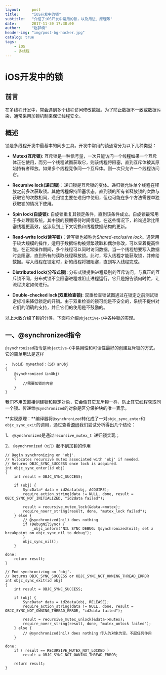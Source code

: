 ```yaml
---
layout:     post
title:      "iOS开发中的锁"
subtitle:   "介绍了iOS开发中常用的锁，以及用法、原理等"
date:       2017-11-30 17:38:00
author:     "赵梦楠"
header-img: "img/post-bg-hacker.jpg"
catalog: true
tags:
    - iOS
    - 多线程
---
```



# iOS开发中的锁

## 前言
在多线程开发中，常会遇到多个线程访问修改数据。为了防止数据不一致或数据污染，通常采用加锁机制来保证线程安全。

## 概述
锁是多线程开发中最基本的同步工具。开发中常用的锁通常分为以下几种类型：

- **Mutex(互斥锁)**: 互斥锁是一种信号量，一次只能访问一个线程如果一个互斥体正在使用，而另一个线程试图获取它，则该线程将阻塞，直到互斥体被其原始持有者释放。如果多个线程竞争同一个互斥体。则一次只允许一个线程访问它。

- **Recursive lock(递归锁)**：递归锁是互斥锁的变体。递归锁允许单个线程在释放之前多次获取锁。其他线程保持阻塞状态。直到锁的所有者释放锁的次数与获取它的次数相同，递归锁主要在递归中使用，但也可能在多个方法需要单独获取锁的情况下使用。

- **Spin lock(自旋锁)**: 自旋锁重复其锁定条件，直到该条件成立。自旋锁最常用于多处理器系统，其中锁的预期等待时间很短。在这些情况下，轮询通常比阻塞线程更高效，这涉及到上下文切换和线程数据结构的更新。

- **Read-write lock(读写锁)**：读写锁也被称为*Shared-exclusive lock*。通常用于较大规模的操作，适用于数据结构被频繁读取和偶尔修改，可以显着提高性能。在正常操作期间，多个线程可以同时访问数据。当一个线程想要写入数据时会阻塞，直到所有的读取线程释放锁。此时，写入线程才能获取锁，并修给数据。写入线程在锁定时，新的线程将被阻塞，直到写入线程完成。

- **Distributed lock(分布式锁)**: 分布式锁提供进程级别的互斥访问。与真正的互斥锁不同，分布式锁不会阻塞进程或阻止进程运行。它只是报告锁何时忙，让流程决定如何进行。


- **Double-checked lock(双重检查锁)**: 双重检查锁试图通过在锁定之前测试锁定标准来降低锁定的开销。由于双重检查的锁可能是不安全的，系统不提供对它们的明确的支持，并且它们的使用是不鼓励的。

以上大致介绍了锁的分类，下面将介绍`Objective-C`中各种锁的实现。

## 一、@synchronized指令
`@synchronized`指令是`Objective-C`中易用性和可读性最好的创建互斥锁的方式。它的简单用法是这样

``` 
- （void）myMethod：（id）anObj
{
    @synchronized（anObj）
    {
        //需要加锁的内容
    }
}
```
我们不用去直接创建锁和锁定对象，它会像其它互斥锁一样，防止其它线程获取同一个锁。传递给`@synchronized`的对象是区分保护块的唯一表示。

**实现原理：**编译器将`@synchronized`转化成了一对`objc_sync_enter`和`objc_sync_exit`的调用，通过查看[源码](https://opensource.apple.com/source/objc4/objc4-646/runtime/objc-sync.mm)我们尝试分析得出几个结论：

1、 `@synchronized`是通过`recursive_mutex_t `递归锁实现；

2、 `@synchronized（nil）`起不到加锁的作用

```
// Begin synchronizing on 'obj'.
// Allocates recursive mutex associated with 'obj' if needed.
// Returns OBJC_SYNC_SUCCESS once lock is acquired.
int objc_sync_enter(id obj)
{
    int result = OBJC_SYNC_SUCCESS;
    
    if (obj) {
        SyncData* data = id2data(obj, ACQUIRE);
        require_action_string(data != NULL, done, result = OBJC_SYNC_NOT_INITIALIZED, "id2data failed");
        
        result = recursive_mutex_lock(&data->mutex);
        require_noerr_string(result, done, "mutex_lock failed");
    } else {
        // @synchronized(nil) does nothing
        if (DebugNilSync) {
            _objc_inform("NIL SYNC DEBUG: @synchronized(nil); set a breakpoint on objc_sync_nil to debug");
        }
        objc_sync_nil();
    }
    
done:
    return result;
}

// End synchronizing on 'obj'.
// Returns OBJC_SYNC_SUCCESS or OBJC_SYNC_NOT_OWNING_THREAD_ERROR
int objc_sync_exit(id obj)
{
    int result = OBJC_SYNC_SUCCESS;
    
    if (obj) {
        SyncData* data = id2data(obj, RELEASE);
        require_action_string(data != NULL, done, result = OBJC_SYNC_NOT_OWNING_THREAD_ERROR, "id2data failed");
        
        result = recursive_mutex_unlock(&data->mutex);
        require_noerr_string(result, done, "mutex_unlock failed");
    } else {
        // @synchronized(nil) does nothing 传入的对象为空，不起任何作用
    }
    
done:
    if ( result == RECURSIVE_MUTEX_NOT_LOCKED )
        result = OBJC_SYNC_NOT_OWNING_THREAD_ERROR;
    
    return result;
}
```


